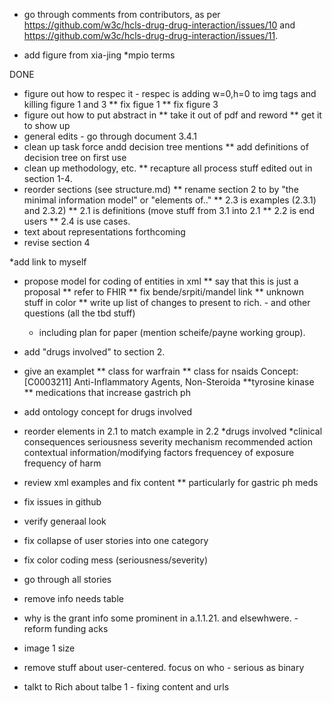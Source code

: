 

* go through comments from contributors, as per
  https://github.com/w3c/hcls-drug-drug-interaction/issues/10 and
  https://github.com/w3c/hcls-drug-drug-interaction/issues/11.

* add figure from xia-jing
*mpio terms



DONE
* figure out how to respec it - respec is adding w=0,h=0 to img tags
 and killing figure 1 and 3
** fix figue 1
**  fix figure 3
* figure out how to put abstract in
** take it out of pdf and reword
** get it to show up
* general edits - go through document
  3.4.1 
*  clean up task force andd decision tree mentions
** add definitions of decision tree on first use 
*  clean up methodology, etc.
** recapture all process stuff edited out in section 1-4.
* reorder sections (see structure.md)
** rename  section 2 to by "the minimal information model" or "elements of.."
** 2.3 is examples (2.3.1) and 2.3.2)
** 2.1 is definitions (move stuff from 3.1 into 2.1
** 2.2 is end users
** 2.4 is use cases.
*  text about representations forthcoming
*  revise section 4

*add link to myself
*  propose model for coding of entities in xml
** say that this is just a proposal
** refer to FHIR
** fix bende/srpiti/mandel link 
** unknown stuff in color
** write up list of changes to present to rich. - and other questions
    (all the tbd stuff)
    - including plan for paper (mention scheife/payne working group).
*  add "drugs involved" to section 2.
* give an examplet
** class for warfrain
** class for nsaids
   Concept: [C0003211]  Anti-Inflammatory Agents, Non-Steroida
**tyrosine kinase
** medications that increase gastrich ph

* add ontology concept for drugs involved
* reorder elements in 2.1 to match example in 2.2
  *drugs involved
  *clinical consequences
  seriousness
  severity
  mechanism
 recommended action
 contextual information/modifying factors 
 frequencey of exposure
 frequency of harm
* review xml examples and fix content
** particularly for gastric ph meds
* fix issues in github
* verify generaal look
- fix collapse of user stories into one category
* fix color coding mess (seriousness/severity)
- go through all stories

* remove info needs table
* why is the grant info some prominent in a.1.1.21. and elsewhwere. -
  reform funding acks
* image 1 size
* remove stuff about user-centered. focus on who - serious as binary

* talkt to Rich about talbe 1 - fixing content and urls

